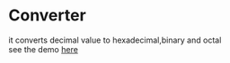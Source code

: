 # Converter
it converts decimal value to hexadecimal,binary and octal  
see the demo [here](https://codepen.io/ajayyadav80/pen/xMqeee)
